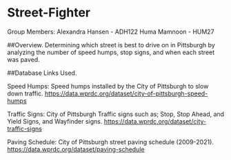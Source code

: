 # Street-Fighter

Group Members:
Alexandra Hansen - ADH122
Huma Mamnoon - HUM27

##Overview.
Determining which street is best to drive on in Pittsburgh by analyzing the number of speed humps, stop signs, and when each street was paved.

##Database Links Used.

Speed Humps: Speed humps installed by the City of Pittsburgh to slow down traffic.
https://data.wprdc.org/dataset/city-of-pittsburgh-speed-humps

Traffic Signs: City of Pittsburgh Traffic signs such as; Stop, Stop Ahead, and Yield Signs, and Wayfinder signs.
https://data.wprdc.org/dataset/city-traffic-signs

Paving Schedule: City of Pittsburgh street paving schedule (2009-2021).
https://data.wprdc.org/dataset/paving-schedule

